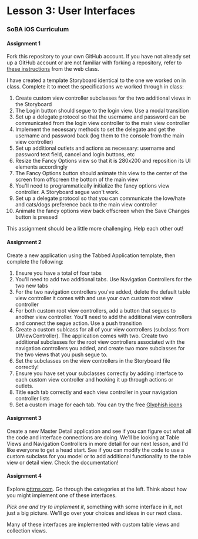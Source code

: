 # Lesson 3: User Interfaces

### SoBA iOS Curriculum

#### Assignment 1

Fork this repository to your own GitHub account. If you have not already set up a GitHub account or are not familiar with forking a repository, refer to [these instructions](https://github.com/phildow/soba-web-html-css) from the web class.

I have created a template Storyboard identical to the one we worked on in class. Complete it to meet the specifications we worked through in class:

1. Create custom view controller subclasses for the two additional views in the Storyboard 
2. The Login button should segue to the login view. Use a modal transition
3. Set up a delegate protocol so that the username and password can be communicated from the login view controller to the main view controller
4. Implement the necessary methods to set the delegate and get the username and password back (log them to the console from the main view controller)
5. Set up additional outlets and actions as necessary: username and password text field, cancel and login buttons, etc
6. Resize the Fancy Options view so that it is 280x200 and reposition its UI elements accordingly
7. The Fancy Options button should animate this view to the center of the screen from offscreen the bottom of the main view
8. You'll need to programmatically initialize the fancy options view controller. A Storyboard segue won't work.
9. Set up a delegate protocol so that you can communicate the love/hate and cats/dogs preference back to the main view controller
10. Animate the fancy options view back offscreen when the Save Changes button is pressed

This assignment should be a little more challenging. Help each other out!

#### Assignment 2

Create a new application using the Tabbed Application template, then complete the following: 

1. Ensure you have a total of four tabs
2. You'll need to add two additional tabs. Use Navigation Controllers for the two new tabs
3. For the two navigation controllers you've added, delete the default table view controller it comes with and use your own custom root view controller
4. For both custom root view controllers, add a button that segues to another view controller. You'll need to add the additional view controllers and connect the segue action. Use a push transition
5. Create a custom sublcass for all of your view controllers (subclass from UIViewController). The application comes with two. Create two additional subclasses for the root view controllers associated with the navigation controllers you added, and create two more subclasses for the two views that you push segue to.
6. Set the subclasses on the view controllers in the Storyboard file correctly!
7. Ensure you have set your subclasses correctly by adding interface to each custom view controller and hooking it up through actions or outlets.
8. Title each tab correctly and each view controller in your navigation controller lists
9. Set a custom image for each tab. You can try the free [Glyphish icons](http://www.glyphish.com/)

#### Assignment 3

Create a new Master Detail application and see if you can figure out what all the code and interface connections are doing. We'll be looking at Table Views and Navigation Controllers in more detail for our next lesson, and I'd like everyone to get a head start. See if you can modify the code to use a custom subclass for you model or to add additional functionality to the table view or detail view. Check the documentation!

#### Assignment 4

Explore [pttrns.com](http://pttrns.com/). Go through the categories at the left. Think about how you might implement one of these interfaces. 

*Pick one and try to implement it*, something with some interface in it, not just a big picture. We'll go over your choices and ideas in our next class.

Many of these interfaces are implemented with custom table views and collection views.